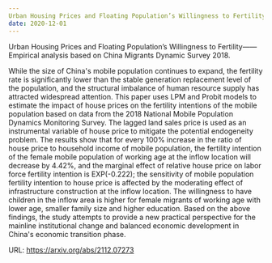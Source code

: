 ```yaml
---
Urban Housing Prices and Floating Population’s Willingness to Fertility
date: 2020-12-01
---
```


Urban Housing Prices and Floating Population’s Willingness to Fertility——Empirical analysis based on China Migrants Dynamic Survey 2018.

<!--more-->

While the size of China's mobile population continues to expand, the fertility rate is significantly lower than the stable generation replacement level of the population, and the structural imbalance of human resource supply has attracted widespread attention. This paper uses LPM and Probit models to estimate the impact of house prices on the fertility intentions of the mobile population based on data from the 2018 National Mobile Population Dynamics Monitoring Survey. The lagged land sales price is used as an instrumental variable of house price to mitigate the potential endogeneity problem. The results show that for every 100\% increase in the ratio of house price to household income of mobile population, the fertility intention of the female mobile population of working age at the inflow location will decrease by 4.42\%, and the marginal effect of relative house price on labor force fertility intention is EXP(-0.222); the sensitivity of mobile population fertility intention to house price is affected by the moderating effect of infrastructure construction at the inflow location. The willingness to have children in the inflow area is higher for female migrants of working age with lower age, smaller family size and higher education. Based on the above findings, the study attempts to provide a new practical perspective for the mainline institutional change and balanced economic development in China's economic transition phase.

URL: https://arxiv.org/abs/2112.07273
